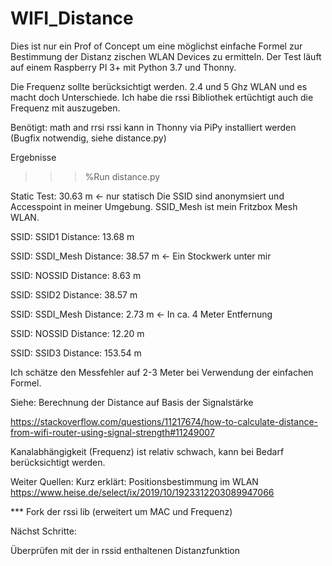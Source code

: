 # WIFI_Distance

Dies ist nur ein Prof of Concept um eine möglichst einfache Formel zur Bestimmung der Distanz 
zischen WLAN Devices zu ermitteln. 
Der Test läuft auf einem Raspberry PI 3+ mit Python 3.7 und Thonny. 

Die Frequenz sollte berücksichtigt werden. 2.4 und 5 Ghz WLAN und es macht doch Unterschiede. 
Ich habe die rssi Bibliothek ertüchtigt auch die Frequenz mit auszugeben. 

Benötigt:  math and rrsi 
rssi kann in Thonny via PiPy installiert werden (Bugfix notwendig, siehe distance.py) 

Ergebnisse  

>>> %Run distance.py

Static Test: 30.63 m <- nur statisch 
Die SSID sind anonymsiert und Accesspoint in meiner Umgebung. 
SSID_Mesh ist mein Fritzbox Mesh WLAN. 

SSID:  SSID1  Distance: 13.68 m

SSID:  SSDI_Mesh  Distance: 38.57 m <- Ein Stockwerk unter mir 

SSID:  NOSSID   Distance: 8.63 m

SSID:  SSID2  Distance: 38.57 m

SSID:  SSDI_Mesh  Distance: 2.73 m <- In ca. 4 Meter Entfernung 

SSID:  NOSSID  Distance: 12.20 m 

SSID:  SSID3  Distance: 153.54 m

Ich schätze den Messfehler auf 2-3 Meter bei Verwendung der einfachen Formel. 

Siehe: 
Berechnung der Distance auf Basis der Signalstärke

https://stackoverflow.com/questions/11217674/how-to-calculate-distance-from-wifi-router-using-signal-strength#11249007

Kanalabhängigkeit (Frequenz) ist relativ schwach, kann bei Bedarf berücksichtigt werden. 

Weiter Quellen: 
Kurz erklärt: Positionsbestimmung im WLAN
https://www.heise.de/select/ix/2019/10/1923312203089947066

*** Fork der rssi lib (erweitert um MAC und Frequenz)

Nächst Schritte:

Überprüfen mit der in rssid enthaltenen Distanzfunktion



